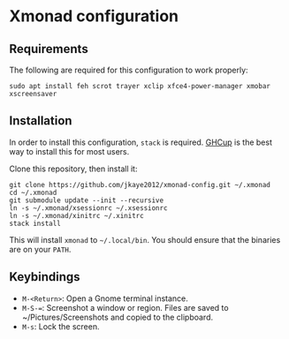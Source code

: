 # Xmonad configuration

## Requirements

The following are required for this configuration to work properly:

    sudo apt install feh scrot trayer xclip xfce4-power-manager xmobar xscreensaver

## Installation

In order to install this configuration, `stack` is required. [GHCup](https://www.haskell.org/ghcup/) is the best way to install this for most users.

Clone this repository, then install it:

    git clone https://github.com/jkaye2012/xmonad-config.git ~/.xmonad
    cd ~/.xmonad
    git submodule update --init --recursive
    ln -s ~/.xmonad/xsessionrc ~/.xsessionrc
    ln -s ~/.xmonad/xinitrc ~/.xinitrc
    stack install

This will install `xmonad` to `~/.local/bin`. You should ensure that the binaries are on
your `PATH`.

## Keybindings

* `M-<Return>`: Open a Gnome terminal instance.
* `M-S-=`: Screenshot a window or region. Files are saved to ~/Pictures/Screenshots and copied to the clipboard.
* `M-s`: Lock the screen.
